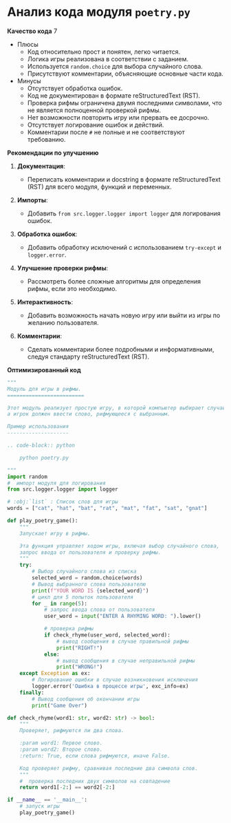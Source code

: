 # Анализ кода модуля `poetry.py`

**Качество кода**
7
-  Плюсы
    - Код относительно прост и понятен, легко читается.
    - Логика игры реализована в соответствии с заданием.
    - Используется `random.choice` для выбора случайного слова.
    - Присутствуют комментарии, объясняющие основные части кода.
-  Минусы
    - Отсутствует обработка ошибок.
    - Код не документирован в формате reStructuredText (RST).
    - Проверка рифмы ограничена двумя последними символами, что не является полноценной проверкой рифмы.
    - Нет возможности повторить игру или прервать ее досрочно.
    - Отсутствует логирование ошибок и действий.
    - Комментарии после `#` не полные и не соответствуют требованию.

**Рекомендации по улучшению**
1. **Документация**:
   -  Переписать комментарии и docstring в формате reStructuredText (RST) для всего модуля, функций и переменных.

2. **Импорты**:
    - Добавить `from src.logger.logger import logger` для логирования ошибок.

3.  **Обработка ошибок**:
    - Добавить обработку исключений с использованием `try-except` и `logger.error`.

4.  **Улучшение проверки рифмы**:
    - Рассмотреть более сложные алгоритмы для определения рифмы, если это необходимо.

5.  **Интерактивность**:
    - Добавить возможность начать новую игру или выйти из игры по желанию пользователя.

6.  **Комментарии**:
    - Сделать комментарии более подробными и информативными, следуя стандарту reStructuredText (RST).

**Оптимизированный код**
```python
"""
Модуль для игры в рифмы.
=========================

Этот модуль реализует простую игру, в которой компьютер выбирает случайное слово,
а игрок должен ввести слово, рифмующееся с выбранным.

Пример использования
--------------------

.. code-block:: python

    python poetry.py

"""
import random
#  импорт модуля для логирования
from src.logger.logger import logger

# :obj:`list` : Список слов для игры
words = ["cat", "hat", "bat", "rat", "mat", "fat", "sat", "gnat"]

def play_poetry_game():
    """
    Запускает игру в рифмы.

    Эта функция управляет ходом игры, включая выбор случайного слова,
    запрос ввода от пользователя и проверку рифмы.
    """
    try:
        # Выбор случайного слова из списка
        selected_word = random.choice(words)
        # Вывод выбранного слова пользователю
        print(f"YOUR WORD IS {selected_word}")
        # цикл для 5 попыток пользователя
        for _ in range(5):
            # запрос ввода слова от пользователя
            user_word = input("ENTER A RHYMING WORD: ").lower()

            # проверка рифмы
            if check_rhyme(user_word, selected_word):
                # вывод сообщения в случае правильной рифмы
                print("RIGHT!")
            else:
                # вывод сообщения в случае неправильной рифмы
                print("WRONG!")
    except Exception as ex:
        # Логирование ошибки в случае возникновения исключения
        logger.error('Ошибка в процессе игры', exc_info=ex)
    finally:
        # Вывод сообщения об окончании игры
        print("Game Over")

def check_rhyme(word1: str, word2: str) -> bool:
    """
    Проверяет, рифмуются ли два слова.

    :param word1: Первое слово.
    :param word2: Второе слово.
    :return: True, если слова рифмуются, иначе False.

    Код проверяет рифму, сравнивая последние два символа слов.
    """
    #  проверка последних двух символов на совпадение
    return word1[-2:] == word2[-2:]

if __name__ == '__main__':
    # запуск игры
    play_poetry_game()
```